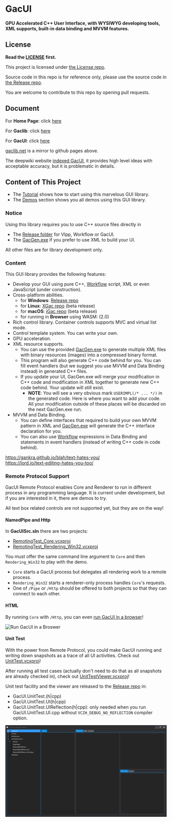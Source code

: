 # GacUI

**GPU Accelerated C++ User Interface, with WYSIWYG developing tools, XML supports, built-in data binding and MVVM features.**

## License

**Read the [LICENSE](https://github.com/vczh-libraries/GacUI/blob/master/LICENSE.md) first.**

This project is licensed under [the License repo](https://github.com/vczh-libraries/License).

Source code in this repo is for reference only, please use the source code in [the Release repo](https://github.com/vczh-libraries/Release).

You are welcome to contribute to this repo by opening pull requests.

## Document

For **Home Page**: click [here](http://vczh-libraries.github.io)

For **Gaclib**: click [here](http://vczh-libraries.github.io/doc/current/home.html)

For **GacUI**: click [here](http://vczh-libraries.github.io/doc/current/gacui/home.html)

[gaclib.net](http://gaclib.net/) is a mirror to github pages above.

The deepwiki website [indexed GacUI](https://deepwiki.com/vczh-libraries/GacUI), it provides high level ideas with acceptable accuracy, but it is problematic in details.

## Content of This Project

- The [Tutorial](http://vczh-libraries.github.io/doc/current/gacui/running.html) shows how to start using this marvelous GUI library.
- The [Demos](http://vczh-libraries.github.io/demo.html) section shows you all demos using this GUI library.

### Notice

Using this library requires you to use C++ source files directly in

- The [Release folder](https://github.com/vczh-libraries/GacUI/tree/master/Release) for Vlpp, Workflow or GacUI.
- The [GacGen.exe](https://github.com/vczh-libraries/GacUI/tree/master/Tools/GacGen) if you prefer to use XML to build your UI.

All other files are for library development only.

### Content

This GUI library provides the following features:

- Develop your GUI using pure C++, [Workflow](https://github.com/vczh-libraries/Workflow) script, XML or even JavaScript (under construction).
- Cross-platform abilities.
  - for **Windows**: [Release repo](https://github.com/vczh-libraries/Release)
  - for **Linux**: [XGac repo](https://github.com/vczh-libraries/gGac) (beta release)
  - for **macOS**: [iGac repo](https://github.com/vczh-libraries/iGac) (beta release)
  - for running in **Browser** using WASM: (2.0)
- Rich control library. Container controls supports MVC and virtual list mode.
- Control template system. You can write your own.
- GPU acceleration.
- XML resource supports.
  - You can use the provided [GacGen.exe](https://github.com/vczh-libraries/GacUI/tree/master/Tools/GacGen) to generate multiple XML files with binary resources (images) into a compressed binary format.
  - This program will also generate C++ code behind for you. You can fill event handlers (but we suggest you use MVVM and Data Binding instead) in generated C++ files.
  - If you update your UI, GacGen.exe will merge your modification in C++ code and modification in XML together to generate new C++ code behind. Your update will still exist.
    - **NOTE**: You will see a very obvious mark `USERIMPL(/* ... */)` in the generated code. Here is where you want to add your code. All your modification outside of these places will be discarded on the next GacGen.exe run.
- MVVM and Data Binding.
  - You can define interfaces that required to build your own MVVM pattern in XML and [GacGen.exe](https://github.com/vczh-libraries/GacUI/tree/master/Tools/GacGen) will generate the C++ interface declaration for you.
  - You can also use [Workflow](https://github.com/vczh-libraries/Workflow) expressions in Data Binding and statements in event handlers (instead of writing C++ code in code behind).

https://gankra.github.io/blah/text-hates-you/  
https://lord.io/text-editing-hates-you-too/

### Remote Protocol Support

GacUI Remote Protocol enables Core and Renderer to run in different process in any programming language. It is current under development, but if you are interested in it, there are demos to try.

All text box related controls are not supported yet, but they are on the way!

#### NamedPipe and Http

In **GacUISrc.sln** there are two projects:
- [RemotingTest_Core.vcxproj](https://github.com/vczh-libraries/GacUI/tree/master/Test/GacUISrc/RemotingTest_Core)
- [RemotingTest_Rendering_Win32.vcxproj](https://github.com/vczh-libraries/GacUI/tree/master/Test/GacUISrc/RemotingTest_Rendering_Win32)

You must offer the same command line argument to `Core` and then `Rendering_Win32` to play with the demo.
- `Core` starts a GacUI process but delegates all rendering work to a remote process.
- `Rendering_Win32` starts a renderer-only process handles `Core`'s requests.
- One of `/Pipe` or `/Http` should be offered to both projects so that they can connect to each other.

#### HTML

By running `Core` with `/Http`, you can even [run GacUI in a browser](https://github.com/vczh-libraries/GacJS)!

![Run GacUI in a Broswer](GacUIHtml1.gif)

#### Unit Test

With the power from Remote Protocol, you could make GacUI running and writing down snapshots as a trace of all UI activities.
Check out [UnitTest.vcxproj](https://github.com/vczh-libraries/GacUI/tree/master/Test/GacUISrc/UnitTest)!

After running all test cases (actually don't need to do that as all snapshots are already checked in),
check out [UnitTestViewer.vcxproj](https://github.com/vczh-libraries/GacUI/tree/master/Test/GacUISrc/UnitTestViewer)!

Unit test facility and the viewer are released to the [Release repo](https://github.com/vczh-libraries/Release/tree/master/Import) in:
- GacUI.UnitTest.(h|cpp)
- GacUI.UnitTest.UI(h|cpp)
- GacUI.UnitTest.UIReflection(h|cpp): only needed when you run GacUI.UnitTest.UI.cpp without `VCZH_DEBUG_NO_REFLECTION` compiler option.

![SnapshotViewer](GacUISnapshotViewer.gif)
